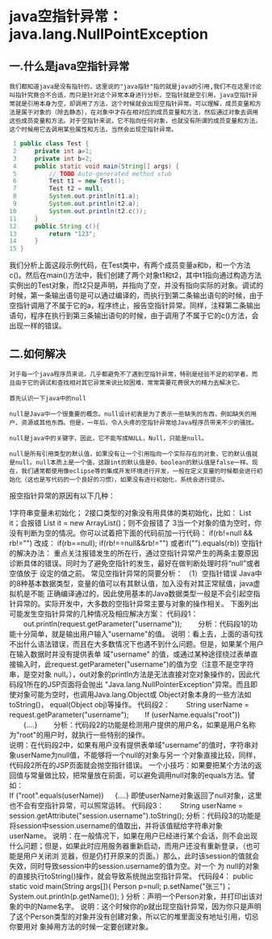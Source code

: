 # java空指针异常：java.lang.NullPointException
## 一.什么是java空指针异常

    我们都知道java是没有指针的，这里说的"java指针"指的就是java的引用,我们不在这里讨论叫指针究竟合不合适，而只是针对这个异常本身进行分析。空指针就是空引用，java空指针异常就是引用本身为空，却调用了方法，这个时候就会出现空指针异常。可以理解，成员变量和方法是属于对象的（除去静态），在对象中才存在相对应的成员变量和方法，然后通过对象去调用这些成员变量和方法。对于空指针来说，它不指向任何对象，也就没有所谓的成员变量和方法，这个时候用它去调用某些属性和方法，当然会出现空指针异常。

```java
 1 public class Test {
 2     private int a=1;
 3     private int b=2;
 4     public static void main(String[] args) {
 5         // TODO Auto-generated method stub
 6         Test t1 = new Test();
 7         Test t2 = null;
 8         System.out.println(t1.a);
 9         System.out.println(t2.a);
10         System.out.println(t2.c());
11     }
12     public String c(){
13         return "123";
14     }
15 }
```
我们分析上面这段示例代码，在Test类中，有两个成员变量a和b，和一个方法c()。然后在main()方法中，我们创建了两个对象t1和t2，其中t1指向通过构造方法实例出的Test对象，而t2只是声明，并指向了空，并没有指向实际的对象。调试的时候，第一条输出语句是可以通过编译的，而执行到第二条输出语句的时候，由于空指针调用了不属于它的a，程序终止，报告空指针异常。同样，注释第二条输出语句，程序在执行到第三条输出语句的时候，由于调用了不属于它的c()方法，会出现一样的错误。

 

## 二.如何解决

    对于每一个java程序员来说，几乎都避免不了遇到空指针异常，特别是经验不足的初学者。而且由于它的调试和查找相对其它异常来说比较困难，常常需要花费很大的精力去解决它。

    首先认识一下java中的null

    null是Java中一个很重要的概念。null设计初衷是为了表示一些缺失的东西，例如缺失的用户、资源或其他东西。但是，一年后，令人头疼的空指针异常给Java程序员带来不少的骚扰。

    null是java中的关键字，因此，它不能写成NULL，Null，只能是null。

    null是所有引用类型的默认值，如果没有让一个引用指向一个实际存在的对象，它的默认值就是null。null本质上是一个值，这跟int的默认值是0，boolean的默认值是false一样。现在，我们通常都使用像eclipse等的集成开发环境进行开发，一般在定义变量的时候都会进行初始化（这也是写代码的一个良好的习惯），如果没有进行初始化，系统会进行提示。

报空指针异常的原因有以下几种： 

1字符串变量未初始化； 
2接口类型的对象没有用具体的类初始化，比如： 
List it；会报错 
List it = new ArrayList()；则不会报错了 
3当一个对象的值为空时，你没有判断为空的情况。你可以试着把下面的代码前加一行代码： 
if(rb!=null && rb!="") 
改成： 
if(rb==null); 
if(rb!==null&&rb!="") 或者if("").equals(rb)) 
空指针的解决办法： 
       重点关注报错发生的所在行，通过空指针异常产生的两条主要原因诊断具体的错误。同时为了避免空指针的发生，最好在做判断处理时将“null”或者空值放于 设定的值之前。 
常见空指针异常的简要分析： 
（1）空指针错误 
    Java中的8种基本数据类型，变量的值可以有其默认值，加入没有对其正常赋值，java虚拟机是不能 正确编译通过的，因此使用基本的Java数据类型一般是不会引起空指针异常的。实际开发中，大多数的空指针异常主要与对象的操作相关。 
    下面列出可能发生空指针异常的几种情况及相应解决方案： 
    代码段1： 
　　out.println(request.getParameter("username")); 
　　分析：代码段1的功能十分简单，就是输出用户输入"username"的值。 
       说明：看上去，上面的语句找不出什么语法错误，而且在大多数情况下也遇不到什么问题。但是，如果某个用户在输入数据时并没有提供表单 域"username" 的值，或通过某种途径绕过表单直接输入时，此request.getParameter("username")的值为空（注意不是空字符串，是空对象 null。），out对象的println方法是无法直接对空对象操作的，因此代码段1所在的JSP页面将会抛出 "Java.lang.NullPointerException"异常。而且即使对象可能为空时，也调用Java.lang.Object或 Object对象本身的一些方法如toString()， equal(Object obj)等操作。 
    代码段2： 
　　String userName = request.getParameter("username"); 
　　If (userName.equals("root")) 
　　{....} 
　　分析：代码段2的功能是检测用户提供的用户名，如果是用户名称为"root"的用户时，就执行一些特别的操作。                                                                        
      说明：在代码段2中，如果有用户没有提供表单域"username"的值时，字符串对象userName为null值，不能够将一个null的对象与另一 个对象直接比较，同样，代码段2所在的JSP页面就会抛空指针错误。 
     一个小技巧：如果要把某个方法的返回值与常量做比较，把常量放在前面，可以避免调用null对象的equals方法。譬如：  
    If ("root".equals(userName)) 
　 {....} 
    即使userName对象返回了null对象，这里也不会有空指针异常，可以照常运转。 
    代码段3： 
　　String userName = session.getAttribute("session.username").toString(); 
        分析：代码段3的功能是将session中session.username的值取出，并将该值赋给字符串对象userName。 
       说明：在一般情况下，如果在用户已经进行某个会话，则不会出现什么问题；但是，如果此时应用服务器重新启动，而用户还没有重新登录，（也可能是用户关闭浏 览器，但是仍打开原来的页面。）那么，此时该session的值就会失效，同时导致session中的session.username的值为空。对一个 为 null的对象的直接执行toString()操作，就会导致系统抛出空指针异常。 
    代码段4： 
public static void main(String args[]){ 
       Person p=null; 
       p.setName("张三")； 
       System.out.println(p.getName()); 
} 
分析：声明一个Person对象，并打印出该对象的中的Name名字。 
说明：这个时候你的p就出现空指针异常，因为你只是声明了这个Person类型的对象并没有创建对象，所以它的堆里面没有地址引用，切忌你要用对 象掉用方法的时候一定要创建对象。
